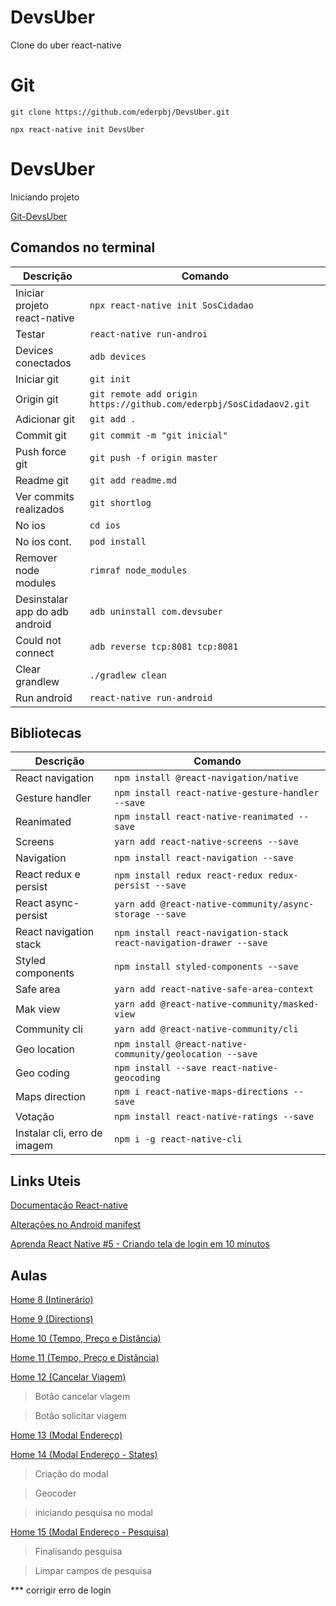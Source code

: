 # DevsUber
Clone do uber react-native

# Git

    git clone https://github.com/ederpbj/DevsUber.git

    npx react-native init DevsUber

# DevsUber
Iniciando projeto

[Git-DevsUber](https://github.com/ederpbj/DevsUber.git)

## Comandos no terminal

Descrição | Comando
--------- | ------
Iniciar projeto react-native|`npx react-native init SosCidadao`
Testar|`react-native run-androi`
Devices conectados | `adb devices`
Iniciar git|`git init`
Origin git|`git remote add origin https://github.com/ederpbj/SosCidadaov2.git`
Adicionar git|`git add .`
Commit git|`git commit -m "git inicial"`
Push force git|`git push -f origin master`
Readme git|`git add readme.md`
Ver commits realizados|`git shortlog`
No ios | `cd ios`
No ios cont. | `pod install`
Remover node modules | `rimraf node_modules`
Desinstalar app do adb android | `adb uninstall com.devsuber`
Could not connect | `adb reverse tcp:8081 tcp:8081`
Clear grandlew | `./gradlew clean`
Run android | `react-native run-android`

## Bibliotecas

Descrição | Comando
--------- | ------
React navigation|`npm install @react-navigation/native`
Gesture handler |`npm install react-native-gesture-handler --save`
Reanimated | `npm install react-native-reanimated --save`
Screens | `yarn add react-native-screens --save`
Navigation | `npm install react-navigation --save`
React redux e persist|`npm install redux react-redux redux-persist --save`
React async-persist|`yarn add @react-native-community/async-storage --save`
React navigation stack|`npm install react-navigation-stack react-navigation-drawer --save`
Styled components | `npm install styled-components --save`
Safe area | `yarn add react-native-safe-area-context`
Mak view | `yarn add @react-native-community/masked-view`
Community cli | `yarn add @react-native-community/cli`
Geo location | `npm install @react-native-community/geolocation --save`
Geo coding | `npm install --save react-native-geocoding`
Maps direction | `npm i react-native-maps-directions --save`
Votação | `npm install react-native-ratings --save`
Instalar cli, erro de imagem | `npm i -g react-native-cli`

## Links Uteis 

[Documentação React-native](https://reactnative.dev/docs/getting-started.html)

[Alterações no Android manifest](https://github.com/ederpbj/DevsUber/blob/master/android/app/src/main/AndroidManifest.xml)

[Aprenda React Native #5 - Criando tela de login em 10 minutos](https://www.youtube.com/watch?v=Mso_obs3-jY&ab_channel=CanalGeekDev)

## Aulas 

[Home 8 (Intinerário)](https://alunos.b7web.com.br/curso/react-native/devsuber-home-8-intinerario)

[Home 9 (Directions)](https://alunos.b7web.com.br/curso/react-native/devsuber-home-9-directions)

[Home 10 (Tempo, Preço e Distância)](https://alunos.b7web.com.br/curso/react-native/devsuber-home-10-tempo-preco-e-distancia)

[Home 11 (Tempo, Preço e Distância)](https://alunos.b7web.com.br/curso/react-native/devsuber-home-11-tempo-preco-e-distancia)

[Home 12 (Cancelar Viagem)](https://alunos.b7web.com.br/curso/react-native/devsuber-home-12-cancelar-viagem)
> Botão cancelar viagem

> Botão solicitar viagem

[Home 13 (Modal Endereço)](https://alunos.b7web.com.br/curso/react-native/devsuber-home-13-modal-endereco)

[Home 14 (Modal Endereço - States)](https://alunos.b7web.com.br/curso/react-native/devsuber-home-14-modal-endereco-states)
> Criação do modal

> Geocoder

> iniciando pesquisa no modal

[Home 15 (Modal Endereço - Pesquisa)](https://alunos.b7web.com.br/curso/react-native/devsuber-home-15-modal-endereco-pesquisa)

> Finalisando pesquisa

> Limpar campos de pesquisa


*** corrigir erro de login